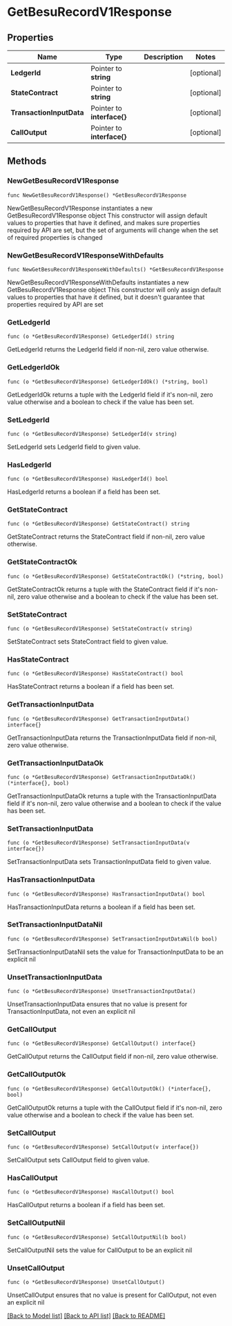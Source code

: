 # GetBesuRecordV1Response

## Properties

Name | Type | Description | Notes
------------ | ------------- | ------------- | -------------
**LedgerId** | Pointer to **string** |  | [optional] 
**StateContract** | Pointer to **string** |  | [optional] 
**TransactionInputData** | Pointer to **interface{}** |  | [optional] 
**CallOutput** | Pointer to **interface{}** |  | [optional] 

## Methods

### NewGetBesuRecordV1Response

`func NewGetBesuRecordV1Response() *GetBesuRecordV1Response`

NewGetBesuRecordV1Response instantiates a new GetBesuRecordV1Response object
This constructor will assign default values to properties that have it defined,
and makes sure properties required by API are set, but the set of arguments
will change when the set of required properties is changed

### NewGetBesuRecordV1ResponseWithDefaults

`func NewGetBesuRecordV1ResponseWithDefaults() *GetBesuRecordV1Response`

NewGetBesuRecordV1ResponseWithDefaults instantiates a new GetBesuRecordV1Response object
This constructor will only assign default values to properties that have it defined,
but it doesn't guarantee that properties required by API are set

### GetLedgerId

`func (o *GetBesuRecordV1Response) GetLedgerId() string`

GetLedgerId returns the LedgerId field if non-nil, zero value otherwise.

### GetLedgerIdOk

`func (o *GetBesuRecordV1Response) GetLedgerIdOk() (*string, bool)`

GetLedgerIdOk returns a tuple with the LedgerId field if it's non-nil, zero value otherwise
and a boolean to check if the value has been set.

### SetLedgerId

`func (o *GetBesuRecordV1Response) SetLedgerId(v string)`

SetLedgerId sets LedgerId field to given value.

### HasLedgerId

`func (o *GetBesuRecordV1Response) HasLedgerId() bool`

HasLedgerId returns a boolean if a field has been set.

### GetStateContract

`func (o *GetBesuRecordV1Response) GetStateContract() string`

GetStateContract returns the StateContract field if non-nil, zero value otherwise.

### GetStateContractOk

`func (o *GetBesuRecordV1Response) GetStateContractOk() (*string, bool)`

GetStateContractOk returns a tuple with the StateContract field if it's non-nil, zero value otherwise
and a boolean to check if the value has been set.

### SetStateContract

`func (o *GetBesuRecordV1Response) SetStateContract(v string)`

SetStateContract sets StateContract field to given value.

### HasStateContract

`func (o *GetBesuRecordV1Response) HasStateContract() bool`

HasStateContract returns a boolean if a field has been set.

### GetTransactionInputData

`func (o *GetBesuRecordV1Response) GetTransactionInputData() interface{}`

GetTransactionInputData returns the TransactionInputData field if non-nil, zero value otherwise.

### GetTransactionInputDataOk

`func (o *GetBesuRecordV1Response) GetTransactionInputDataOk() (*interface{}, bool)`

GetTransactionInputDataOk returns a tuple with the TransactionInputData field if it's non-nil, zero value otherwise
and a boolean to check if the value has been set.

### SetTransactionInputData

`func (o *GetBesuRecordV1Response) SetTransactionInputData(v interface{})`

SetTransactionInputData sets TransactionInputData field to given value.

### HasTransactionInputData

`func (o *GetBesuRecordV1Response) HasTransactionInputData() bool`

HasTransactionInputData returns a boolean if a field has been set.

### SetTransactionInputDataNil

`func (o *GetBesuRecordV1Response) SetTransactionInputDataNil(b bool)`

 SetTransactionInputDataNil sets the value for TransactionInputData to be an explicit nil

### UnsetTransactionInputData
`func (o *GetBesuRecordV1Response) UnsetTransactionInputData()`

UnsetTransactionInputData ensures that no value is present for TransactionInputData, not even an explicit nil
### GetCallOutput

`func (o *GetBesuRecordV1Response) GetCallOutput() interface{}`

GetCallOutput returns the CallOutput field if non-nil, zero value otherwise.

### GetCallOutputOk

`func (o *GetBesuRecordV1Response) GetCallOutputOk() (*interface{}, bool)`

GetCallOutputOk returns a tuple with the CallOutput field if it's non-nil, zero value otherwise
and a boolean to check if the value has been set.

### SetCallOutput

`func (o *GetBesuRecordV1Response) SetCallOutput(v interface{})`

SetCallOutput sets CallOutput field to given value.

### HasCallOutput

`func (o *GetBesuRecordV1Response) HasCallOutput() bool`

HasCallOutput returns a boolean if a field has been set.

### SetCallOutputNil

`func (o *GetBesuRecordV1Response) SetCallOutputNil(b bool)`

 SetCallOutputNil sets the value for CallOutput to be an explicit nil

### UnsetCallOutput
`func (o *GetBesuRecordV1Response) UnsetCallOutput()`

UnsetCallOutput ensures that no value is present for CallOutput, not even an explicit nil

[[Back to Model list]](../README.md#documentation-for-models) [[Back to API list]](../README.md#documentation-for-api-endpoints) [[Back to README]](../README.md)


